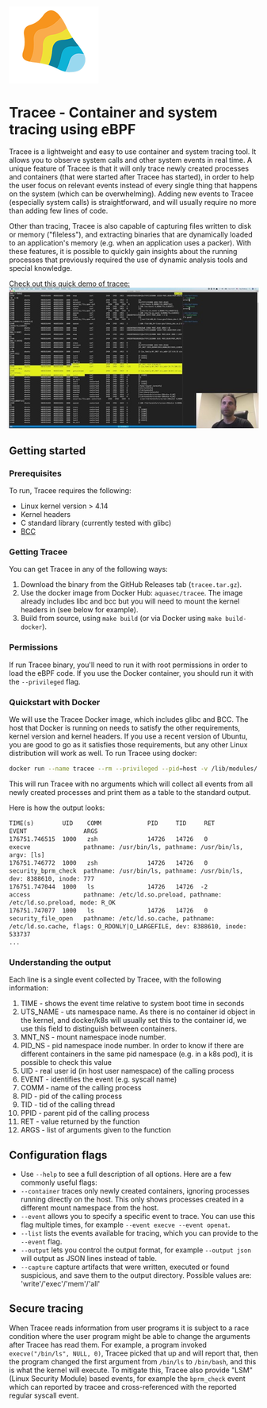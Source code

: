 ![Tracee Logo](images/tracee.png)
# Tracee - Container and system tracing using eBPF

Tracee is a lightweight and easy to use container and system tracing tool. It allows you to observe system calls and other system events in real time. A unique feature of Tracee is that it will only trace newly created processes and containers (that were started after Tracee has started), in order to help the user focus on relevant events instead of every single thing that happens on the system (which can be overwhelming). Adding new events to Tracee (especially system calls) is straightforward, and will usually require no more than adding few lines of code.

Other than tracing, Tracee is also capable of capturing files written to disk or memory ("fileless"), and extracting binaries that are dynamically loaded to an application's memory (e.g. when an application uses a packer). With these features, it is possible to quickly gain insights about the running processes that previously required the use of dynamic analysis tools and special knowledge.

[Check out this quick demo of tracee:<br /> ![youtube thumbnail](images/yt-thumbnail.jpg)](https://youtu.be/1lI875HPtdU)

## Getting started

### Prerequisites

To run, Tracee requires the following:
- Linux kernel version > 4.14
- Kernel headers
- C standard library (currently tested with glibc)
- [BCC](https://github.com/iovisor/bcc)

### Getting Tracee

You can get Tracee in any of the following ways:
1. Download the binary from the GitHub Releases tab (`tracee.tar.gz`).
2. Use the docker image from Docker Hub: `aquasec/tracee`. The image already includes libc and bcc but you will need to mount the kernel headers in (see below for example).
3. Build from source, using `make build` (or via Docker using `make build-docker`).

### Permissions

If run Tracee binary, you'll need to run it with root permissions in order to load the eBPF code. 
If you use the Docker container, you should run it with the `--privileged` flag.

### Quickstart with Docker

We will use the Tracee Docker image, which includes glibc and BCC. The host that Docker is running on needs to satisfy the other requirements, kernel version and kernel headers. If you use a recent version of Ubuntu, you are good to go as it satisfies those requirements, but any other Linux distribution will work as well.
To run Tracee using docker:

```bash
docker run --name tracee --rm --privileged --pid=host -v /lib/modules/:/lib/modules/:ro -v /usr/src:/usr/src:ro aquasec/tracee:latest
```

This will run Tracee with no arguments which will collect all events from all newly created processes and print them as a table to the standard output.

Here is how the output looks:

```
TIME(s)        UID    COMM             PID     TID     RET             EVENT                ARGS
176751.746515  1000   zsh              14726   14726   0               execve               pathname: /usr/bin/ls, pathname: /usr/bin/ls, argv: [ls]
176751.746772  1000   zsh              14726   14726   0               security_bprm_check  pathname: /usr/bin/ls, pathname: /usr/bin/ls, dev: 8388610, inode: 777
176751.747044  1000   ls               14726   14726  -2               access               pathname: /etc/ld.so.preload, pathname: /etc/ld.so.preload, mode: R_OK
176751.747077  1000   ls               14726   14726   0               security_file_open   pathname: /etc/ld.so.cache, pathname: /etc/ld.so.cache, flags: O_RDONLY|O_LARGEFILE, dev: 8388610, inode: 533737
...
```

### Understanding the output

Each line is a single event collected by Tracee, with the following information:

1. TIME - shows the event time relative to system boot time in seconds
2. UTS_NAME - uts namespace name. As there is no container id object in the kernel, and docker/k8s will usually set this to the container id, we use this field to distinguish between containers.
3. MNT_NS - mount namespace inode number.
4. PID_NS - pid namespace inode number. In order to know if there are different containers in the same pid namespace (e.g. in a k8s pod), it is possible to check this value
5. UID - real user id (in host user namespace) of the calling process
6. EVENT - identifies the event (e.g. syscall name)
7. COMM - name of the calling process
8. PID - pid of the calling process
9. TID - tid of the calling thread
10. PPID - parent pid of the calling process
11. RET - value returned by the function
12. ARGS - list of arguments given to the function

## Configuration flags

- Use `--help` to see a full description of all options.
Here are a few commonly useful flags:
- `--container` traces only newly created containers, ignoring processes running directly on the host. This only shows processes created in a different mount namespace from the host.
- `--event` allows you to specify a specific event to trace. You can use this flag multiple times, for example `--event execve --event openat`.
- `--list` lists the events available for tracing, which you can provide to the `--event` flag.
- `--output` lets you control the output format, for example `--output json` will output as JSON lines instead of table.
- `--capture` capture artifacts that were written, executed or found suspicious, and save them to the output directory. Possible values are: 'write'/'exec'/'mem'/'all'

## Secure tracing

When Tracee reads information from user programs it is subject to a race condition where the user program might be able to change the arguments after Tracee has read them. For example, a program invoked `execve("/bin/ls", NULL, 0)`, Tracee picked that up and will report that, then the program changed the first argument from `/bin/ls` to `/bin/bash`, and this is what the kernel will execute. To mitigate this, Tracee also provide "LSM" (Linux Security Module) based events, for example the `bprm_check` event which can reported by tracee and cross-referenced with the reported regular syscall event.
